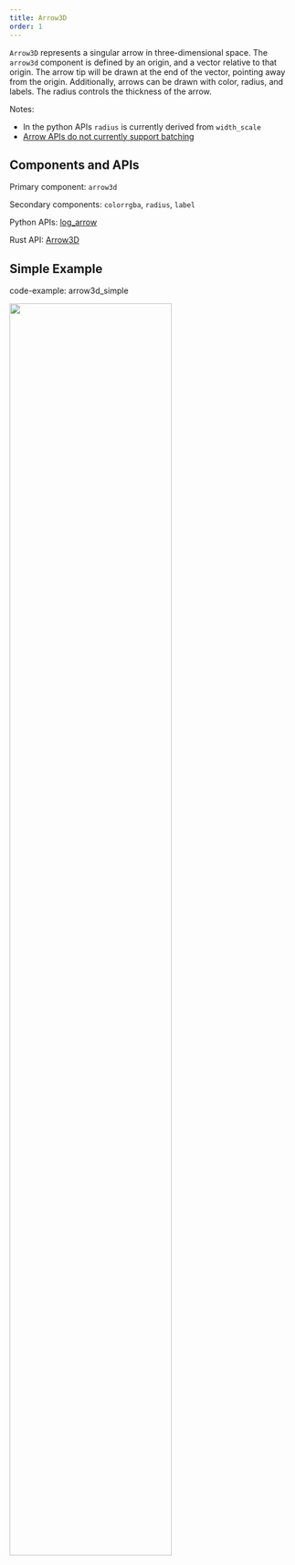 ```yaml
---
title: Arrow3D
order: 1
---
```

`Arrow3D` represents a singular arrow in three-dimensional space. The `arrow3d` component is defined by an origin, and a
vector relative to that origin. The arrow tip will be drawn at the end of the vector, pointing away from the origin.
Additionally, arrows can be drawn with color, radius, and labels. The radius controls the thickness of the arrow.

Notes:
* In the python APIs `radius` is currently derived from `width_scale`
* [Arrow APIs do not currently support batching](https://github.com/rerun-io/rerun/issues/2466)

## Components and APIs
Primary component: `arrow3d`

Secondary components: `colorrgba`, `radius`, `label`

Python APIs: [log_arrow](https://ref.rerun.io/docs/python/latest/common/spatial_primitives/#rerun.log_arrow)

Rust API: [Arrow3D](https://docs.rs/rerun/latest/rerun/components/struct.Arrow3D.html)

## Simple Example

code-example: arrow3d_simple

<picture>
  <source media="(max-width: 480px)" srcset="https://static.rerun.io/3f8a63c38f2e3b5dc0389a87a7760fb5931af06c_arrow3d_simple_480w.png">
  <source media="(max-width: 768px)" srcset="https://static.rerun.io/09d2af7cb9e274c120025851baee99cd72f01831_arrow3d_simple_768w.png">
  <source media="(max-width: 1024px)" srcset="https://static.rerun.io/5e7e3b1f9117bdc546ed516ed82b4579a13b9c8a_arrow3d_simple_1024w.png">
  <source media="(max-width: 1200px)" srcset="https://static.rerun.io/8524cc65f1d84a26b2808400aa1d64224b1fd4da_arrow3d_simple_1200w.png">
  <img style="width: 75%" src="https://static.rerun.io/1505438a73ca779a6e2c3c3b3b41f67ce62c724b_arrow3d_simple_full.png" alt="">
</picture>
